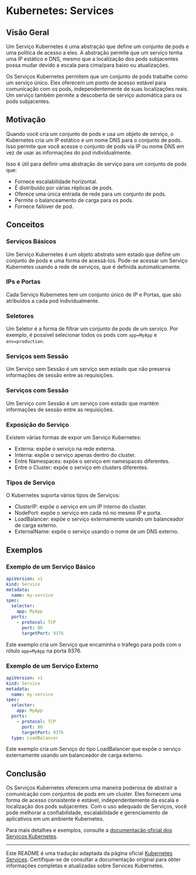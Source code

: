 # Kubernetes: Services

## Visão Geral

Um Serviço Kubernetes é uma abstração que define um conjunto de pods e uma política de acesso a eles. A abstração permite que um serviço tenha uma IP estático e DNS, mesmo que a localização dos pods subjacentes possa mudar devido a escala para cima/para baixo ou atualizações.

Os Serviços Kubernetes permitem que um conjunto de pods trabalhe como um serviço único. Eles oferecem um ponto de acesso estável para comunicação com os pods, independentemente de suas localizações reais. Um serviço também permite a descoberta de serviço automática para os pods subjacentes.

## Motivação

Quando você cria um conjunto de pods e usa um objeto de serviço, o Kubernetes cria um IP estático e um nome DNS para o conjunto de pods. Isso permite que você acesse o conjunto de pods via IP ou nome DNS em vez de usar as informações do pod individualmente.

Isso é útil para definir uma abstração de serviço para um conjunto de pods que:

- Fornece escalabilidade horizontal.
- É distribuído por várias réplicas de pods.
- Oferece uma única entrada de rede para um conjunto de pods.
- Permite o balanceamento de carga para os pods.
- Fornece failover de pod.

## Conceitos

### Serviços Básicos

Um Serviço Kubernetes é um objeto abstrato sem estado que define um conjunto de pods e uma forma de acessá-los. Pode-se acessar um Serviço Kubernetes usando a rede de serviços, que é definida automaticamente.

### IPs e Portas

Cada Serviço Kubernetes tem um conjunto único de IP e Portas, que são atribuídos a cada pod individualmente.

### Seletores

Um Seletor é a forma de filtrar um conjunto de pods de um serviço. Por exemplo, é possível selecionar todos os pods com `app=MyApp` e `env=production`.

### Serviços sem Sessão

Um Serviço sem Sessão é um serviço sem estado que não preserva informações de sessão entre as requisições.

### Serviços com Sessão

Um Serviço com Sessão é um serviço com estado que mantém informações de sessão entre as requisições.

### Exposição do Serviço

Existem várias formas de expor um Serviço Kubernetes:

- Externa: expõe o serviço na rede externa.
- Interna: expõe o serviço apenas dentro do cluster.
- Entre Namespaces: expõe o serviço em namespaces diferentes.
- Entre o Cluster: expõe o serviço em clusters diferentes.

### Tipos de Serviço

O Kubernetes suporta vários tipos de Serviços:

- ClusterIP: expõe o serviço em um IP interno do cluster.
- NodePort: expõe o serviço em cada nó no mesmo IP e porta.
- LoadBalancer: expõe o serviço externamente usando um balanceador de carga externo.
- ExternalName: expõe o serviço usando o nome de um DNS externo.

## Exemplos

### Exemplo de um Serviço Básico

```yaml
apiVersion: v1
kind: Service
metadata:
  name: my-service
spec:
  selector:
    app: MyApp
  ports:
    - protocol: TCP
      port: 80
      targetPort: 9376
```

Este exemplo cria um Serviço que encaminha o tráfego para pods com o rótulo `app=MyApp` na porta 9376.

### Exemplo de um Serviço Externo

```yaml
apiVersion: v1
kind: Service
metadata:
  name: my-service
spec:
  selector:
    app: MyApp
  ports:
    - protocol: TCP
      port: 80
      targetPort: 9376
  type: LoadBalancer
```

Este exemplo cria um Serviço do tipo LoadBalancer que expõe o serviço externamente usando um balanceador de carga externo.

## Conclusão

Os Serviços Kubernetes oferecem uma maneira poderosa de abstrair a comunicação com conjuntos de pods em um cluster. Eles fornecem uma forma de acesso consistente e estável, independentemente da escala e localização dos pods subjacentes. Com o uso adequado de Serviços, você pode melhorar a confiabilidade, escalabilidade e gerenciamento de aplicativos em um ambiente Kubernetes.

Para mais detalhes e exemplos, consulte a [documentação oficial dos Serviços Kubernetes](https://kubernetes.io/docs/concepts/services-networking/service/).

---

Este README é uma tradução adaptada da página oficial [Kubernetes Services](https://kubernetes.io/docs/concepts/services-networking/service/). Certifique-se de consultar a documentação original para obter informações completas e atualizadas sobre Services Kubernetes.